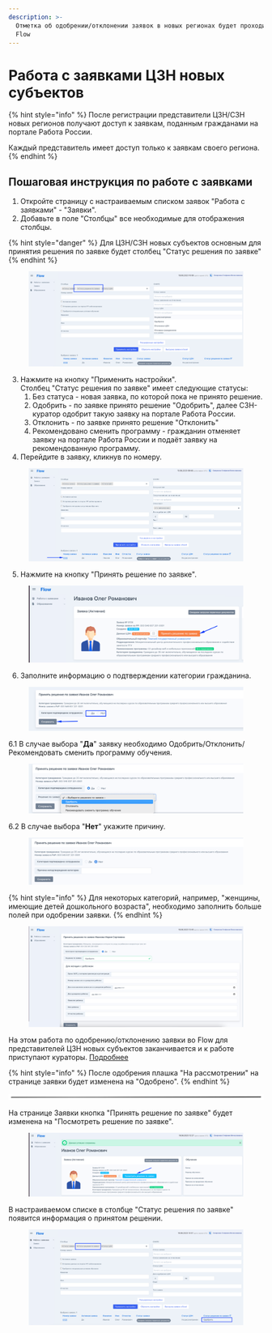 ```yaml
---
description: >-
  Отметка об одобрении/отклонении заявок в новых регионах будет проходить во
  Flow
---
```


# Работа с заявками ЦЗН новых субъектов

{% hint style="info" %}
После регистрации представители ЦЗН/СЗН новых регионов получают доступ к заявкам, поданным гражданами на портале Работа России.

Каждый представитель имеет доступ только к заявкам своего региона.
{% endhint %}

## Пошаговая инструкция по работе с заявками

1. Откройте страницу с настраиваемым списком заявок "Работа с заявками" - "Заявки".
2. Добавьте в поле "Столбцы" все необходимые для отображения столбцы.

{% hint style="danger" %}
Для ЦЗН/СЗН новых субъектов основным для принятия решения по заявке будет столбец "Статус решения по заявке"
{% endhint %}

<figure><img src="../.gitbook/assets/image (25) (1).png" alt=""><figcaption></figcaption></figure>

3. Нажмите на кнопку "Применить настройки".\
   Столбец "Статус  решения по заявке" имеет следующие статусы:
   1. Без статуса  - новая заявка, по которой пока не принято решение.
   2. Одобрить - по заявке принято решение "Одобрить", далее СЗН-куратор одобрит такую заявку на портале Работа России.
   3. Отклонить - по заявке принято решение "Отклонить"
   4. Рекомендовано сменить программу - гражданин отменяет заявку на портале Работа России и подаёт заявку на рекомендованную программу.
4. Перейдите в заявку, кликнув по номеру.

<figure><img src="../.gitbook/assets/image (18) (2).png" alt=""><figcaption></figcaption></figure>

5. Нажмите на кнопку "Принять решение по заявке".

<figure><img src="../.gitbook/assets/image (1) (1).png" alt=""><figcaption></figcaption></figure>

6. Заполните информацию о подтверждении категории гражданина.

<figure><img src="../.gitbook/assets/image (14).png" alt=""><figcaption></figcaption></figure>

6.1 В случае выбора  "**Да**" заявку необходимо Одобрить/Отклонить/Рекомендовать сменить программу обучения.

<figure><img src="../.gitbook/assets/image (11).png" alt=""><figcaption></figcaption></figure>

6.2 В случае выбора "**Нет**" укажите причину.

<figure><img src="../.gitbook/assets/image (23) (1).png" alt=""><figcaption></figcaption></figure>

{% hint style="info" %}
Для некоторых категорий, например, "женщины, имеющие детей дошкольного возраста", необходимо заполнить больше полей при одобрении заявки.
{% endhint %}

<figure><img src="../.gitbook/assets/image (5).png" alt=""><figcaption></figcaption></figure>

На этом работа по одобрению/отклонению заявки во Flow для представителей ЦЗН новых субъектов заканчивается и к работе приступают кураторы. [Подробнее](rabota-s-zayavkami-czn-kuratory-novykh-subektov.md)

{% hint style="info" %}
После одобрения плашка "На рассмотрении" на странице заявки будет изменена на "Одобрено".
{% endhint %}

<img src="../.gitbook/assets/file.excalidraw.svg" alt="" class="gitbook-drawing">

На странице Заявки кнопка "Принять решение по заявке" будет изменена на "Посмотреть решение по заявке".

<figure><img src="../.gitbook/assets/image (27).png" alt=""><figcaption></figcaption></figure>

В настраиваемом списке в столбце "Статус решения по заявке" появится информация о принятом решении.

<figure><img src="../.gitbook/assets/image (13).png" alt=""><figcaption></figcaption></figure>
